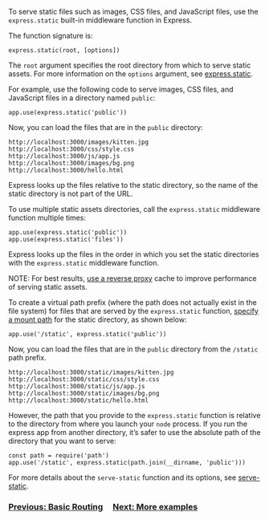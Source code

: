 To serve static files such as images, CSS files, and JavaScript files, use the `express.static` built-in middleware function in Express.

The function signature is:

```
express.static(root, [options])
```

The `root` argument specifies the root directory from which to serve static assets. For more information on the `options` argument, see [express.static](https://expressjs.com/en/4x/api.html#express.static).

For example, use the following code to serve images, CSS files, and JavaScript files in a directory named `public`:

```
app.use(express.static('public'))
```

Now, you can load the files that are in the `public` directory:

```
http://localhost:3000/images/kitten.jpg
http://localhost:3000/css/style.css
http://localhost:3000/js/app.js
http://localhost:3000/images/bg.png
http://localhost:3000/hello.html
```

Express looks up the files relative to the static directory, so the name of the static directory is not part of the URL.

To use multiple static assets directories, call the `express.static` middleware function multiple times:

```
app.use(express.static('public'))
app.use(express.static('files'))
```

Express looks up the files in the order in which you set the static directories with the `express.static` middleware function.

NOTE: For best results, [use a reverse proxy](https://expressjs.com/en/advanced/best-practice-performance.html#use-a-reverse-proxy) cache to improve performance of serving static assets.

To create a virtual path prefix (where the path does not actually exist in the file system) for files that are served by the `express.static` function, [specify a mount path](https://expressjs.com/en/4x/api.html#app.use) for the static directory, as shown below:

```
app.use('/static', express.static('public'))
```

Now, you can load the files that are in the `public` directory from the `/static` path prefix.

```
http://localhost:3000/static/images/kitten.jpg
http://localhost:3000/static/css/style.css
http://localhost:3000/static/js/app.js
http://localhost:3000/static/images/bg.png
http://localhost:3000/static/hello.html
```

However, the path that you provide to the `express.static` function is relative to the directory from where you launch your `node` process. If you run the express app from another directory, it’s safer to use the absolute path of the directory that you want to serve:

```
const path = require('path')
app.use('/static', express.static(path.join(__dirname, 'public')))
```

For more details about the `serve-static` function and its options, see [serve-static](https://expressjs.com/resources/middleware/serve-static.html).

### [Previous: Basic Routing](https://expressjs.com/en/starter/basic-routing.html)     [Next: More examples](https://expressjs.com/en/starter/examples.html)